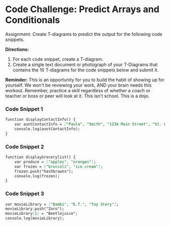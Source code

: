 # Code Challenge: Predict Arrays and Conditionals

Assignment: Create T-diagrams to predict the output for the following code snippets.

**Directions:**

1. For each code snippet, create a T-diagram.
2. Create a single text document or photograph of your T-Diagrams that contains the 10 T-diagrams for the code snippets below and submit it.

**Reminder:** This is an opportunity for you to build the habit of showing up for yourself. We won't be reviewing your work, AND your brain needs this workout. Remember, practice a skill regardless of whether a coach or teacher or boss or peer will look at it. This isn't school. This is a dojo.

### Code Snippet 1

```md
function displayContactInfo() {
    var auntContactInfo = ["Paula", "Smith", "1234 Main Street", "St. Louis", "MO", 12345];
    console.log(auntContactInfo);
}
````

### Code Snippet 2

```md
function displayGrocerylist() {
    var produce = ["apples", "oranges"];
    var frozen = ["broccoli", "ice cream"];
    frozen.push("hashbrowns");
    console.log(frozen);
}
````

### Code Snippet 3

```md
var movieLibrary = ["Bambi", "E.T.", "Toy Story"];
movieLibrary.push("Zoro");
movieLibrary[1] = "Beetlejuice";
console.log(movieLibrary);
````

